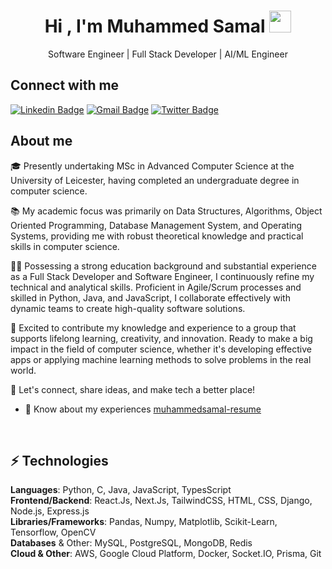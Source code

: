 <h1 align="center">Hi , I'm Muhammed Samal <img src="https://media.giphy.com/media/hvRJCLFzcasrR4ia7z/giphy.gif" width="35"></h1>

<p align="center">Software Engineer | Full Stack Developer | AI/ML Engineer</p>

## Connect with me

[![Linkedin Badge](https://img.shields.io/badge/-muhammedsamal-blue?style=flat-square&logo=Linkedin&logoColor=white&link=https://www.linkedin.com/in/muhammed-samal)](https://www.linkedin.com/in/muhammed-samal/)
[![Gmail Badge](https://img.shields.io/badge/-muhammedsamalt@gmail.com-c14438?style=flat-square&logo=Gmail&logoColor=white&link=mailto:muhammedsamalt@gmail.com)](mailto:muhammedsamalt@gmail.com)
[![Twitter Badge](https://img.shields.io/badge/-muhammedsamal-blue?style=flat-square&logo=Twitter&logoColor=white&link=https://twitter.com/muhammed__samal)](https://twitter.com/muhammed__samal)

## About me

<!-- - 🔭 I’m currently working on [FromHome](https://github.com/muhammedShamal/fromhome) -->

🎓 Presently undertaking MSc in Advanced Computer Science at the University of Leicester, having completed an undergraduate degree in computer science.

📚 My academic focus was primarily on Data Structures, Algorithms, Object Oriented Programming, Database Management System, and Operating Systems, providing me with robust theoretical knowledge and practical skills in computer science.

🧑‍💻 Possessing a strong education background and substantial experience as a Full Stack Developer and Software Engineer, I continuously refine my technical and analytical skills. Proficient in Agile/Scrum processes and skilled in Python, Java, and JavaScript, I collaborate effectively with dynamic teams to create high-quality software solutions.

🤩 Excited to contribute my knowledge and experience to a group that supports lifelong learning, creativity, and innovation. Ready to make a big impact in the field of computer science, whether it's developing effective apps or applying machine learning methods to solve problems in the real world.

🤝 Let's connect, share ideas, and make tech a better place!

- 📄 Know about my experiences [muhammedsamal-resume](https://github.com/muhammedsamal/muhammedsamal.github.io/blob/main/assets/resume.pdf)

<br>

## ⚡ Technologies

<strong>Languages</strong>: Python, C, Java, JavaScript, TypesScript
<br>
<strong>Frontend/Backend</strong>: React.Js, Next.Js, TailwindCSS, HTML, CSS, Django, Node.js, Express.js
<br>
<strong>Libraries/Frameworks</strong>: Pandas, Numpy, Matplotlib, Scikit-Learn, Tensorflow, OpenCV
<br>
<strong>Databases</strong> & Other: MySQL, PostgreSQL, MongoDB, Redis
<br>
<strong>Cloud & Other</strong>: AWS, Google Cloud Platform, Docker, Socket.IO, Prisma, Git
